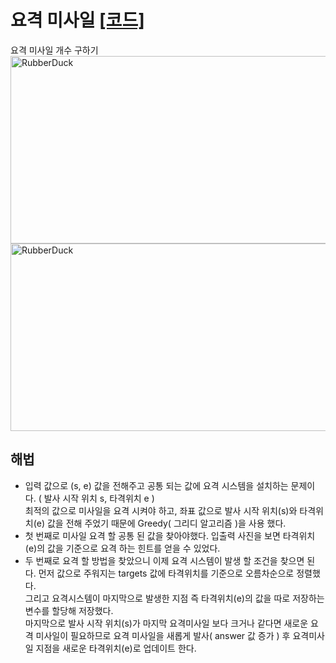 # 요격 미사일 [[코드]](https://github.com/malvr00/Java-algorithm/blob/master/programmers/level2/stap1/src/Main.java)

요격 미사일 개수 구하기 <br/>
<img src="https://github.com/malvr00/Java-Study/assets/77275513/f757b801-c265-48d0-b6a3-e98ffc650f53" width="600px" height="300px" 
  title="100px" alt="RubberDuck"></img><br/>
<img src="https://github.com/malvr00/Java-algorithm/assets/77275513/e6fcf77f-3931-4252-91f1-d68db3eafd33" width="600px" height="300px" 
  title="100px" alt="RubberDuck"></img><br/>
  
## 해법
* 입력 값으로 (s, e) 값을 전해주고 공통 되는 값에 요격 시스템을 설치하는 문제이다. ( 발사 시작 위치 s, 타격위치 e ) <br/>
  최적의 값으로 미사일을 요격 시켜야 하고, 좌표 값으로 발사 시작 위치(s)와 타격위치(e) 값을 전해 주었기 때문에 Greedy( 그리디 알고리즘 )을 사용 했다.
* 첫 번째로 미사일 요격 할 공통 된 값을 찾아야했다. 입출력 사진을 보면 타격위치(e)의 값을 기준으로 요격 하는 힌트를 얻을 수 있었다.
* 두 번째로 요격 할 방법을 찾았으니 이제 요격 시스템이 발생 할 조건을 찾으면 된다. 먼저 값으로 주워지는 targets 값에 타격위치를 기준으로 오름차순으로 정렬했다.<br/>
  그리고 요격시스템이 마지막으로 발생한 지점 즉 타격위치(e)의 값을 따로 저장하는 변수를 할당해 저장했다.<br/>
  마지막으로 발사 시작 위치(s)가 마지막 요격미사일 보다 크거나 같다면 새로운 요격 미사일이 필요하므로 요격 미사일을 새롭게 발사( answer 값 증가 ) 후 요격미사일 지점을 새로운 타격위치(e)로 업데이트 한다.<br/>
